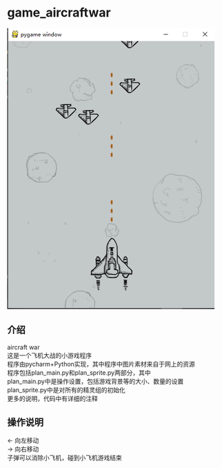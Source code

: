 # game_aircraftwar
 ![Image text](https://github.com/latemaple/game_aircraftwar/blob/master/display/game.png)
## 介绍
aircraft war<br>
这是一个飞机大战的小游戏程序<br>
程序由pycharm+Python实现，其中程序中图片素材来自于网上的资源<br>
程序包括plan_main.py和plan_sprite.py两部分，其中<br>
plan_main.py中是操作设置，包括游戏背景等的大小、数量的设置<br>
plan_sprite.py中是对所有的精灵组的初始化<br>
更多的说明，代码中有详细的注释<br>
## 操作说明
 ← 向左移动<br>
 → 向右移动<br>
 子弹可以消除小飞机，碰到小飞机游戏结束
 


 
